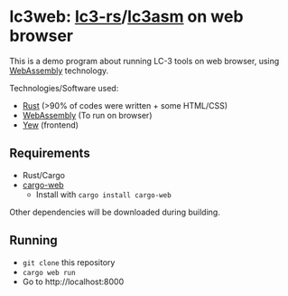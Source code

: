 # lc3web: [lc3-rs](https://github.com/cr0sh/lc3-rs)\/[lc3asm](https://github.com/cr0sh/lc3asm) on web browser
This is a demo program about running LC-3 tools on web browser, using [WebAssembly](https://developer.mozilla.org/docs/WebAssembly) technology.

Technologies/Software used:
 - [Rust](http://www.rust-lang.org) (>90% of codes were written + some HTML/CSS)
 - [WebAssembly](https://developer.mozilla.org/docs/WebAssembly) (To run on browser)
 - [Yew](https://github.com/yewstack/yew) (frontend)
 
## Requirements
- Rust/Cargo
- [cargo-web](https://github.com/koute/cargo-web)
  - Install with `cargo install cargo-web`

Other dependencies will be downloaded during building.
 
## Running
 - `git clone` this repository
 - `cargo web run`
 - Go to http://localhost:8000